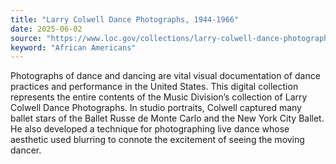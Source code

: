 ```yaml
---
title: "Larry Colwell Dance Photographs, 1944-1966"
date: 2025-06-02
source: "https://www.loc.gov/collections/larry-colwell-dance-photographs-1944-to-1966/about-this-collection/"
keyword: "African Americans"
---
```


Photographs of dance and dancing are vital visual documentation of dance practices and performance in the United States. This digital collection represents the entire contents of the Music Division&rsquo;s collection of Larry Colwell Dance Photographs. In studio portraits, Colwell captured many ballet stars of the Ballet Russe de Monte Carlo and the New York City Ballet. He also developed a technique for photographing live dance whose aesthetic used blurring to connote the excitement of seeing the moving dancer.

